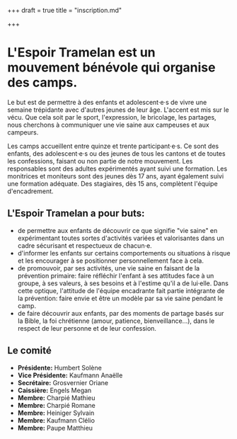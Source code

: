 +++
draft = true
title = "inscription.md"

+++
# L'Espoir Tramelan est un mouvement bénévole qui organise des camps.

Le but est de permettre à des enfants et adolescent·e·s de vivre une semaine trépidante avec d'autres jeunes de leur âge. L'accent est mis sur le vécu. Que cela soit par le sport, l'expression, le bricolage, les partages, nous cherchons à communiquer une vie saine aux campeuses et aux campeurs.

Les camps accueillent entre quinze et trente participant·e·s. Ce sont des enfants, des adolescent·e·s ou des jeunes de tous les cantons et de toutes les confessions, faisant ou non partie de notre mouvement. Les responsables sont des adultes expérimentés ayant suivi une formation. Les monitrices et moniteurs sont des jeunes dès 17 ans, ayant également suivi une formation adéquate. Des stagiaires, dès 15 ans, complètent l'équipe d'encadrement.

## L'Espoir Tramelan a pour buts:

* de permettre aux enfants de découvrir ce que signifie "vie saine" en expérimentant toutes sortes d'activités variées et valorisantes dans un cadre sécurisant et respectueux de chacun·e.
* d'informer les enfants sur certains comportements ou situations à risque et les encourager à se positionner personnellement face à cela.
* de promouvoir, par ses activités, une vie saine en faisant de la prévention primaire: faire réfléchir l'enfant à ses attitudes face à un groupe, à ses valeurs, à ses besoins et à l'estime qu'il a de lui·elle. Dans cette optique, l'attitude de l'équipe encadrante fait partie intégrante de la prévention: faire envie et être un modèle par sa vie saine pendant le camp.
* de faire découvrir aux enfants, par des moments de partage basés sur la Bible, la foi chrétienne (amour, patience, bienveillance...), dans le respect de leur personne et de leur confession.

## Le comité

* **Présidente:** Humbert Solène
* **Vice Présidente:** Kaufmann Anaëlle
* **Secrétaire:** Grosvernier Oriane
* **Caissière:** Engels Megan
* **Membre:** Charpié Mathieu
* **Membre:** Charpié Romane
* **Membre:** Heiniger Sylvain
* **Membre:** Kaufmann Clélio
* **Membre:** Paupe Matthieu